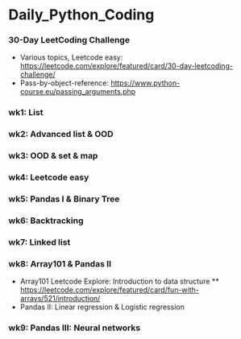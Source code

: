 # Daily_Python_Coding
### 30-Day LeetCoding Challenge
* Various topics, Leetcode easy: https://leetcode.com/explore/featured/card/30-day-leetcoding-challenge/
* Pass-by-object-reference: https://www.python-course.eu/passing_arguments.php
### wk1: List
### wk2: Advanced list & OOD
### wk3: OOD & set & map
### wk4: Leetcode easy
### wk5: Pandas I & Binary Tree
### wk6: Backtracking
### wk7: Linked list
### wk8: Array101 & Pandas II
* Array101 Leetcode Explore: Introduction to data structure
** https://leetcode.com/explore/featured/card/fun-with-arrays/521/introduction/
* Pandas II: Linear regression & Logistic regression
### wk9: Pandas III: Neural networks
